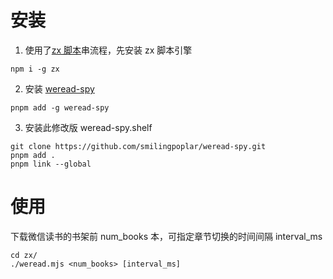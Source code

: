 # 安装

1. 使用了[zx 脚本](https://github.com/google/zx)串流程，先安装 zx 脚本引擎

```
npm i -g zx
```

2. 安装 [weread-spy](https://github.com/magicdawn/weread-spy)

```
pnpm add -g weread-spy
```

3. 安装此修改版 weread-spy.shelf

```
git clone https://github.com/smilingpoplar/weread-spy.git
pnpm add .
pnpm link --global
```

# 使用

下载微信读书的书架前 num_books 本，可指定章节切换的时间间隔 interval_ms

```
cd zx/
./weread.mjs <num_books> [interval_ms]
```
